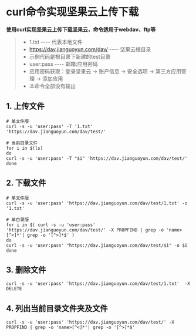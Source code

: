 # curl命令实现坚果云上传下载


**使用curl实现坚果云上传下载坚果云，命令适用于webdav、ftp等**

<!--more-->


> - 1.txt ---- 代表本地文件
> - https://dav.jianguoyun.com/dav/ ---- 坚果云根目录
> - 示例代码是根目录下新建的test目录
> - user:pass ---- 邮箱:应用密码
> - 应用密码获取：登录坚果云 → 账户信息 → 安全选项 → 第三方应用管理 → 添加应用
> - 本命令全部没有输出

## 1. 上传文件

```shell
# 单文件版
curl -s -u 'user:pass' -T '1.txt' 'https://dav.jianguoyun.com/dav/test/'

# 当前目录文件
for i in $(ls)
do 
curl -s -u 'user:pass' -T "$i" 'https://dav.jianguoyun.com/dav/test/'
done
```

## 2. 下载文件

```shell
# 单文件版
curl -s -u 'user:pass' 'https://dav.jianguoyun.com/dav/test/1.txt' -o '1.txt'

# 单目录版
for i in $( curl -s -u 'user:pass' 'https://dav.jianguoyun.com/dav/test/' -X PROPFIND | grep -o 'name>[^<]*'| grep -o '[^>]*$' )
do
curl -s -u 'user:pass' "https://dav.jianguoyun.com/dav/test/$i" -o $i
done
```

## 3. 删除文件

```shell
curl -s -u 'user:pass' 'https://dav.jianguoyun.com/dav/test/1.txt'  -X DELETE
```
## 4. 列出当前目录文件夹及文件

```shell
curl -s -u 'user:pass' 'https://dav.jianguoyun.com/dav/test/' -X PROPFIND | grep -o 'name>[^<]*'| grep -o '[^>]*$'
```

